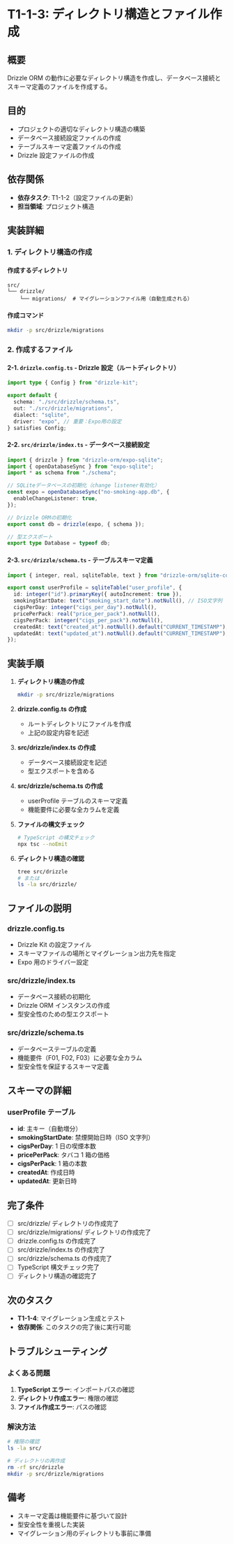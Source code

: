 # T1-1-3: ディレクトリ構造とファイル作成

## 概要

Drizzle ORM の動作に必要なディレクトリ構造を作成し、データベース接続とスキーマ定義のファイルを作成する。

## 目的

- プロジェクトの適切なディレクトリ構造の構築
- データベース接続設定ファイルの作成
- テーブルスキーマ定義ファイルの作成
- Drizzle 設定ファイルの作成

## 依存関係

- **依存タスク**: T1-1-2（設定ファイルの更新）
- **担当領域**: プロジェクト構造

## 実装詳細

### 1. ディレクトリ構造の作成

#### 作成するディレクトリ

```
src/
└── drizzle/
    └── migrations/  # マイグレーションファイル用（自動生成される）
```

#### 作成コマンド

```bash
mkdir -p src/drizzle/migrations
```

### 2. 作成するファイル

#### 2-1. `drizzle.config.ts` - Drizzle 設定（ルートディレクトリ）

```typescript
import type { Config } from "drizzle-kit";

export default {
  schema: "./src/drizzle/schema.ts",
  out: "./src/drizzle/migrations",
  dialect: "sqlite",
  driver: "expo", // 重要：Expo用の設定
} satisfies Config;
```

#### 2-2. `src/drizzle/index.ts` - データベース接続設定

```typescript
import { drizzle } from "drizzle-orm/expo-sqlite";
import { openDatabaseSync } from "expo-sqlite";
import * as schema from "./schema";

// SQLiteデータベースの初期化（change listener有効化）
const expo = openDatabaseSync("no-smoking-app.db", {
  enableChangeListener: true,
});

// Drizzle ORMの初期化
export const db = drizzle(expo, { schema });

// 型エクスポート
export type Database = typeof db;
```

#### 2-3. `src/drizzle/schema.ts` - テーブルスキーマ定義

```typescript
import { integer, real, sqliteTable, text } from "drizzle-orm/sqlite-core";

export const userProfile = sqliteTable("user_profile", {
  id: integer("id").primaryKey({ autoIncrement: true }),
  smokingStartDate: text("smoking_start_date").notNull(), // ISO文字列
  cigsPerDay: integer("cigs_per_day").notNull(),
  pricePerPack: real("price_per_pack").notNull(),
  cigsPerPack: integer("cigs_per_pack").notNull(),
  createdAt: text("created_at").notNull().default("CURRENT_TIMESTAMP"),
  updatedAt: text("updated_at").notNull().default("CURRENT_TIMESTAMP"),
});
```

## 実装手順

1. **ディレクトリ構造の作成**

   ```bash
   mkdir -p src/drizzle/migrations
   ```

2. **drizzle.config.ts の作成**

   - ルートディレクトリにファイルを作成
   - 上記の設定内容を記述

3. **src/drizzle/index.ts の作成**

   - データベース接続設定を記述
   - 型エクスポートを含める

4. **src/drizzle/schema.ts の作成**

   - userProfile テーブルのスキーマ定義
   - 機能要件に必要な全カラムを定義

5. **ファイルの構文チェック**

   ```bash
   # TypeScript の構文チェック
   npx tsc --noEmit
   ```

6. **ディレクトリ構造の確認**
   ```bash
   tree src/drizzle
   # または
   ls -la src/drizzle/
   ```

## ファイルの説明

### drizzle.config.ts

- Drizzle Kit の設定ファイル
- スキーマファイルの場所とマイグレーション出力先を指定
- Expo 用のドライバー設定

### src/drizzle/index.ts

- データベース接続の初期化
- Drizzle ORM インスタンスの作成
- 型安全性のための型エクスポート

### src/drizzle/schema.ts

- データベーステーブルの定義
- 機能要件（F01, F02, F03）に必要な全カラム
- 型安全性を保証するスキーマ定義

## スキーマの詳細

### userProfile テーブル

- **id**: 主キー（自動増分）
- **smokingStartDate**: 禁煙開始日時（ISO 文字列）
- **cigsPerDay**: 1 日の喫煙本数
- **pricePerPack**: タバコ 1 箱の価格
- **cigsPerPack**: 1 箱の本数
- **createdAt**: 作成日時
- **updatedAt**: 更新日時

## 完了条件

- [ ] src/drizzle/ ディレクトリの作成完了
- [ ] src/drizzle/migrations/ ディレクトリの作成完了
- [ ] drizzle.config.ts の作成完了
- [ ] src/drizzle/index.ts の作成完了
- [ ] src/drizzle/schema.ts の作成完了
- [ ] TypeScript 構文チェック完了
- [ ] ディレクトリ構造の確認完了

## 次のタスク

- **T1-1-4**: マイグレーション生成とテスト
- **依存関係**: このタスクの完了後に実行可能

## トラブルシューティング

### よくある問題

1. **TypeScript エラー**: インポートパスの確認
2. **ディレクトリ作成エラー**: 権限の確認
3. **ファイル作成エラー**: パスの確認

### 解決方法

```bash
# 権限の確認
ls -la src/

# ディレクトリの再作成
rm -rf src/drizzle
mkdir -p src/drizzle/migrations
```

## 備考

- スキーマ定義は機能要件に基づいて設計
- 型安全性を重視した実装
- マイグレーション用のディレクトリも事前に準備
